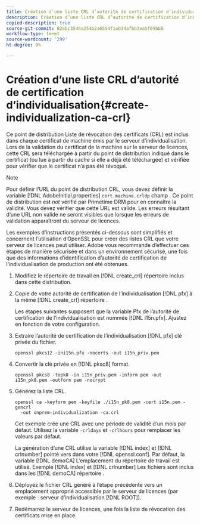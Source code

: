 ```yaml
---
title: Création d’une liste CRL d’autorité de certification d’individualisation
description: Création d’une liste CRL d’autorité de certification d’individualisation
copied-description: true
source-git-commit: 02ebc3548a254b2a6554f1ab34afbb3ea5f09bb8
workflow-type: tm+mt
source-wordcount: '299'
ht-degree: 0%

---
```


# Création d’une liste CRL d’autorité de certification d’individualisation{#create-individualization-ca-crl}

Ce point de distribution Liste de révocation des certificats (CRL) est inclus dans chaque certificat de machine émis par le serveur d’individualisation. Lors de la validation du certificat de la machine sur le serveur de licences, cette CRL sera téléchargée à partir du point de distribution indiqué dans le certificat (ou lue à partir du cache si elle a déjà été téléchargée) et vérifiée pour vérifier que le certificat n’a pas été révoqué.

>[!NOTE]
>
>Pour définir l’URL du point de distribution CRL, vous devez définir la variable [!DNL AdobeInitial.properties] `cert.machine.crldp` champ . Ce point de distribution est *not* vérifié par Primetime DRM pour en connaître la validité. Vous devez vérifier que cette URL est valide. Les erreurs résultant d’une URL non valide ne seront visibles que lorsque les erreurs de validation apparaîtront du serveur de licences.

Les exemples d’instructions présentés ci-dessous sont simplifiés et concernent l’utilisation d’OpenSSL pour créer des listes CRL que votre serveur de licences peut utiliser. Adobe vous recommande d’effectuer ces étapes de manière sécurisée et dans un environnement sécurisé, une fois que des informations d’identification d’autorité de certification de l’individualisation de production ont été obtenues.

1. Modifiez le répertoire de travail en [!DNL create_crl] répertoire inclus dans cette distribution.
1. Copie de votre autorité de certification de l’individualisation [!DNL pfx] à la même [!DNL create_crl] répertoire .

   Les étapes suivantes supposent que la variable Pfx de l’autorité de certification de l’individualisation est nommée [!DNL i15n.pfx]. Ajustez en fonction de votre configuration.
1. Extraire l’autorité de certification de l’individualisation [!DNL pfx] clé privée du fichier.

   ```
   openssl pkcs12 -ini15n.pfx -nocerts -out i15n_priv.pem
   ```

1. Convertir la clé privée en [!DNL pksc8] format.

   ```
   openssl pkcs8 -topk8 -in i15n_priv.pem -inform pem -out i15n_pk8.pem -outform pem -nocrypt
   ```

1. Générez la liste CRL.

   ```
   openssl ca -keyform pem -keyfile ./i15n_pk8.pem -cert i15n.pem -gencrl  
     -out onprem-individualization -ca.crl
   ```

   Cet exemple crée une CRL avec une période de validité d’un mois par défaut. Utilisez la variable `-crldays` et `-crlhours` pour remplacer les valeurs par défaut.

   La génération d’une CRL utilise la variable [!DNL index] et [!DNL crlnumber] pointé vers dans votre [!DNL openssl.conf]. Par défaut, la variable [!DNL demoCA] L’emplacement du répertoire de travail est utilisé. Exemple [!DNL index] et [!DNL crlnumber] Les fichiers sont inclus dans les [!DNL demoCA] répertoire .

1. Déployez le fichier CRL généré à l’étape précédente vers un emplacement approprié accessible par le serveur de licences (par exemple : serveur d’individualisation [!DNL ROOT]).
1. Redémarrez le serveur de licences, une fois la liste de révocation des certificats mise en place.
